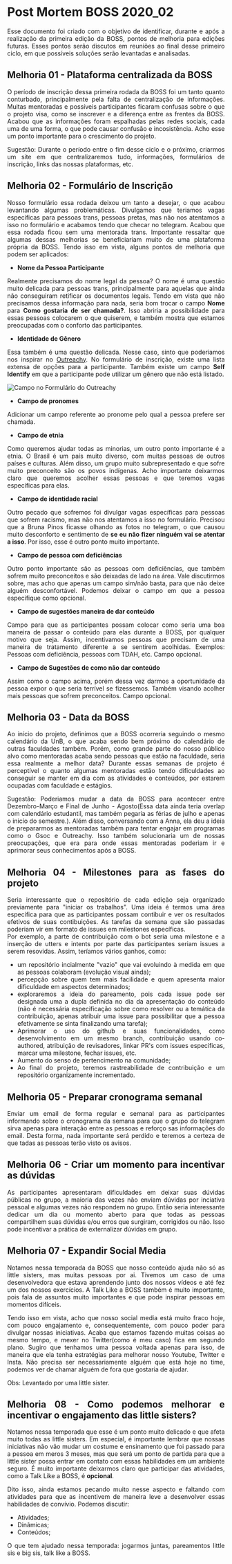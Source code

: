 # Post Mortem BOSS 2020_02

<div align="justify">

Esse documento foi criado com o objetivo de identificar, durante e após a realização da primeira edição da BOSS, pontos de melhoria para edições futuras. Esses pontos serão discutos em reuniões ao final desse primeiro ciclo, em que possíveis soluções serão levantadas e analisadas.

## Melhoria 01 - Plataforma centralizada da BOSS

O período de inscrição dessa primeira rodada da BOSS foi um tanto quanto conturbado, principalmente pela falta de centralização de informações. Muitas mentoradas e possíveis participantes ficaram confusas sobre o que o projeto visa, como se inscrever e a diferença entre as frentes da BOSS. Acabou que as informações foram espalhadas pelas redes sociais, cada uma de uma forma, o que pode causar confusão e incosistência. Acho esse um ponto importante para o crescimento do projeto.

Sugestão: Durante o período entre o fim desse ciclo e o próximo, criarmos um site em que centralizaremos tudo, informações, formulários de inscrição, links das nossas plataformas, etc.

## Melhoria 02 - Formulário de Inscrição

Nosso formulário essa rodada deixou um tanto a desejar, o que acabou levantando algumas problemáticas. Divulgamos que teriamos vagas específicas para pessoas trans, pessoas pretas, mas não nos atentamos a isso no formulário e acabamos tendo que checar no telegram. Acabou que essa rodada ficou sem uma mentorada trans. Importante ressaltar que algumas dessas melhorias se beneficiariam muito de uma plataforma própria da BOSS. Tendo isso em vista, alguns pontos de melhoria que podem ser aplicados:

- **Nome da Pessoa Participante** 

Realmente precisamos do nome legal da pessoa? O nome é uma questão muito delicada para pessoas trans, principalmente para aquelas que ainda não conseguiram retificar os documentos legais. Tendo em vista que não precisamos dessa informação para nada, seria bom trocar o campo **Nome** para **Como gostaria de ser chamada?**. Isso abriria a possibilidade para essas pessoas colocarem o que quiserem, e também mostra que estamos preocupadas com o conforto das participantes.


- **Identidade de Gênero**

Essa também é uma questão delicada. Nesse caso, sinto que poderiamos nos inspirar no [Outreachy](https://www.outreachy.org/). No formulário de inscrição, existe uma lista extensa de opções para a participante. Também existe um campo **Self Identify** em que a participante pode utilizar um gênero que não está listado.

![Campo no Formulário do Outreachy](../docs/imagens/OutreachyGenderForm.png)

- **Campo de pronomes**

Adicionar um campo referente ao pronome pelo qual a pessoa prefere ser chamada.

- **Campo de etnia**

Como queremos ajudar todas as minorias, um outro ponto importante é a etnia. O Brasil é um país muito diverso, com muitas pessoas de outros países e culturas. Além disso, um grupo muito subrepresentado e que sofre muito preconceito são os povos indígenas. Acho importante deixarmos claro que queremos acolher essas pessoas e que teremos vagas específicas para elas.

- **Campo de identidade racial**

Outro pecado que sofremos foi divulgar vagas específicas para pessoas que sofrem racismo, mas não nos atentamos a isso no formulário. Precisou que a Bruna Pinos ficasse olhando as fotos no telegram, o que causou muito desconforto e sentimento de **se eu não fizer ninguém vai se atentar a isso**. Por isso, esse é outro ponto muito importante.

- **Campo de pessoa com deficiências**

Outro ponto importante são as pessoas com deficiências, que também sofrem muito preconceitos e são deixadas de lado na área. Vale discutirmos sobre, mas acho que apenas um campo sim/não basta, para que não deixe alguém desconfortável. Podemos deixar o campo em que a pessoa especifique como opcional.

- **Campo de sugestões maneira de dar conteúdo**

Campo para que as participantes possam colocar como seria uma boa maneira de passar o conteúdo para elas durante a BOSS, por qualquer motivo que seja. Assim, incentivamos pessoas que precisam de uma maneira de tratamento diferente a se sentirem acolhidas. Exemplos: Pessoas com deficiência, pessoas com TDAH, etc. Campo opcional.

- **Campo de Sugestões de como não dar conteúdo**

Assim como o campo acima, porém dessa vez darmos a oportunidade da pessoa expor o que seria terrível se fizessemos. Também visando acolher mais pessoas que sofrem preconceitos. Campo opcional.

## Melhoria 03 - Data da BOSS

Ao início do projeto, definimos que a BOSS ocorreria seguindo o mesmo calendário da UnB, o que acaba sendo bem próximo do calendário de outras faculdades também. Porém, como grande parte do nosso público alvo como mentoradas acaba sendo pessoas que estão na faculdade, seria essa realmente a melhor data? Durante essas semanas de projeto é perceptível o quanto algumas mentoradas estão tendo dificuldades ao conseguir se manter em dia com as atividades e conteúdos, por estarem ocupadas com faculdade e estágios.

Sugestão: Poderiamos mudar a data da BOSS para acontecer entre Dezembro-Março e Final de Junho - Agosto(Essa data ainda teria overlap com calendário estudantil, mas também pegaria as férias de julho e apenas o inicío do semestre.). Além disso, conversando com a Anna, ela deu a ideia de prepararmos as mentoradas também para tentar engajar em programas como o Gsoc e Outreachy. Isso também solucionaria um de nossas preocupações, que era para onde essas mentoradas poderiam ir e aprimorar seus conhecimentos após a BOSS.

## Melhoria 04 - Milestones para as fases do projeto
Seria interessante que o repositório de cada edição seja organizado previamente para "iniciar os trabalhos". Uma ideia é termos uma área específica para que as participantes possam contibuir e ver os resultados efetivos de suas contibuições. As tarefas da semana que são passadas poderiam vir em formato de issues em milestones específicas. <br>Por exemplo, a parte de contribuição com o bot seria uma milestone e a inserção de utters e intents por parte das participantes seriam issues a serem resovidas.
Assim, teríamos vários ganhos, como:
- um repositório incialmente "vazio" que vai evoluindo à medida em que as pessoas colaboram (evolução visual ainda);
- percepção sobre quem tem mais facilidade e quem apresenta maior dificuldade em aspectos determinados;
- exploraremos a ideia do pareamento, pois cada issue pode ser designada uma a dupla definida no dia da apresentação do conteúdo (não é necessária especificação sobre como resolver ou a temática da contribuição, apenas atribuir uma issue para possibilitar que a pessoa efetivamente se sinta finalizando uma tarefa);
- Aprimorar o uso do github e suas funcionalidades, como desenvolvimento em um mesmo branch, contribuição usando co-authored, atribuição de revisadores, linkar PR's com issues específicas, marcar uma milestone, fechar issues, etc.
- Aumento do senso de pertencimento na comunidade;
- Ao final do projeto, teremos rastreabilidade de contribuição e um repositório organizamente incrementado.

## Melhoria 05 - Preparar cronograma semanal
Enviar um email de forma regular e semanal para as participantes informando sobre o cronograma da semana para que o grupo do telegram sirva apenas para interação entre as pessoas e reforço sas informações do email. Desta forma, nada importante será perdido e teremos a certeza de que tadas as pessoas terão visto os avisos.

## Melhoria 06 - Criar um momento para incentivar as dúvidas
As participantes apresentaram dificuldades em deixar suas dúvidas públicas no grupo, a maioria das vezes não enviam dúvidas por inciativa pessoal e algumas vezes não respondem no grupo. Então seria interessante dedicar um dia ou momento aberto para que todas as pessoas compartilhem suas dúvidas e/ou erros que surgiram, corrigidos ou não. Isso pode incentivar a prática de externalizar dúvidas em grupo.

## Melhoria 07 - Expandir Social Media

Notamos nessa temporada da BOSS que nosso conteúdo ajuda não só as little sisters, mas muitas pessoas por ai. Tivemos um caso de uma desenvolvedora que estava aprendendo junto dos nossos vídeos e até fez um dos nossos exercícios. A Talk Like a BOSS também é muito importante, pois fala de assuntos muito importantes e que pode inspirar pessoas em momentos difíceis.

Tendo isso em vista, acho que nosso social media está muito fraco hoje, com pouco engajamento e, consequentemente, com pouco poder para divulgar nossas iniciativas. Acaba que estamos fazendo muitas coisas ao mesmo tempo, e mexer no Twitter(como é meu caso) fica em segundo plano. Sugiro que tenhamos uma pessoa voltada apenas para isso, de maneira que ela tenha estratégias para melhorar nosso Youtube, Twitter e Insta. Não precisa ser necessariamente alguém que está hoje no time, podemos ver de chamar alguém de fora que gostaria de ajudar.

Obs: Levantado por uma little sister.

## Melhoria 08 - Como podemos melhorar e incentivar o engajamento das little sisters?

Notamos nessa temporada que esse é um ponto muito delicado e que afeta muito todas as little sisters. Em especial, é importante lembrar que nossas iniciativas não vão mudar um costume e ensinamento que foi passado para a pessoa em meros 3 meses, mas que será um ponto de partida para que a little sister possa entrar em contato com essas habilidades em um ambiente seguro. É muito importante deixarmos claro que participar das atividades, como a Talk Like a BOSS, é **opcional**.

Dito isso, ainda estamos pecando muito nesse aspecto e faltando com atividades para que as incentivem de maneira leve a desenvolver essas habilidades de convívio. Podemos discutir:

- Atividades;
- Dinâmicas;
- Conteúdos;

O que tem ajudado nessa temporada: jogarmos juntas, pareamentos little sis e big sis, talk like a BOSS.

</div>